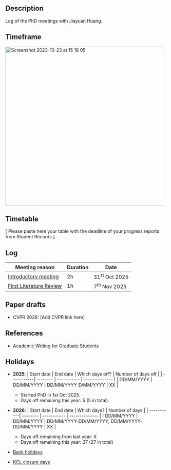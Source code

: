 Description
-----------

Log of the PhD meetings with Jiayuan Huang.


Timeframe
---------

<img width="495" alt="Screenshot 2023-10-23 at 15 18 05" src="https://github.com/luiscarlosgph/chengan-che-phd/assets/3996630/bdea1129-28d7-4172-8930-679d897a3b5d">

Timetable
---------

[ Please paste here your table with the deadline of your progress reports from Student Records ]


Log
---

| Meeting reason | Duration | Date |
| ---------------| -------- | ---- |
| [Introductory meeting](minutes/2025/06_oct_2025.md) | 2h | 31<sup>st</sup> Oct 2025 |
| [First Literature Review](minutes/2025/31_oct_2025.md) | 1h | 7<sup>th</sup> Nov 2025 |



Paper drafts
------------

* CVPR 2026: [Add CVPR link here]


References
----------

* [Academic Writing for Graduate Students](books/awfgs.pdf)


Holidays 
--------

* **2025**:
   | Start date | End date | Which days off? | Number of days off |
   | -----------| -------- | ----------- | -------------- |
   | DD/MM/YYYY | DD/MM/YYYY | DD/MM/YYYY-D/MM/YYYY | XX |
   
   * Started PhD in 1st Oct 2025.
   * Days off remaining this year: 5 (5 in total).

* **2026**:
   | Start date | End date | Which days? | Number of days |
   | -----------| -------- | ----------- | -------------- |
   | DD/MM/YYYY | DD/MM/YYYY | DD/MM/YYYY-DD/MM/YYYY, DD/MM/YYYY-DD/MM/YYYY |  XX |

   * Days off remaining from last year: X 
   * Days off remaining this year: 27 (27 in total)
  
* [Bank holidays](https://www.gov.uk/bank-holidays)
* [KCL closure days](https://self-service.kcl.ac.uk/article/KA-01444/en-us)

